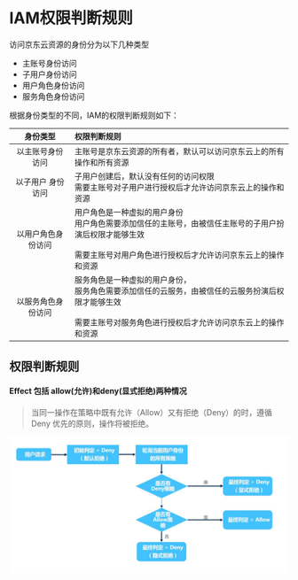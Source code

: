 # IAM权限判断规则

访问京东云资源的身份分为以下几种类型
 - 主账号身份访问
 - 子用户身份访问
 - 用户角色身份访问
 - 服务角色身份访问

根据身份类型的不同，IAM的权限判断规则如下：

|  身份类型 | 权限判断规则 |
| :----------: | :----------------- |
|  以主账号身份访问   |     主账号是京东云资源的所有者，默认可以访问京东云上的所有操作和所有资源      |
|  以子用户 身份访问  |     子用户创建后，默认没有任何的访问权限<br>需要主账号对子用户进行授权后才允许访问京东云上的操作和资源</br>|
|  以用户角色身份访问   |   用户角色是一种虚拟的用户身份<br>用户角色需要添加信任的主账号，由被信任主账号的子用户扮演后权限才能够生效</br><br>需要主账号对用户角色进行授权后才允许访问京东云上的操作和资源</br>   |
|  以服务角色身份访问 |     服务角色是一种虚拟的用户身份，<br>服务角色需要添加信任的云服务，由被信任的云服务扮演后权限才能够生效</br><br>需要主账号对服务角色进行授权后才允许访问京东云上的操作和资源</br>      |

## 权限判断规则

#### Effect 包括 allow(允许)和deny(显式拒绝)两种情况

> 当同一操作在策略中既有允许（Allow）又有拒绝（Deny）的时，遵循 Deny 优先的原则，操作将被拒绝。

![权限判断规则](../../../../../image/IAM/PolicyManagement/权限判断规则.jpg)
